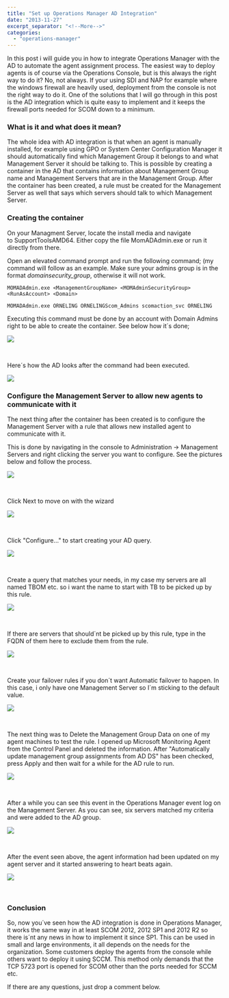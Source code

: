 ```yaml
---
title: "Set up Operations Manager AD Integration"
date: "2013-11-27"
excerpt_separator: "<!--More-->"
categories: 
  - "operations-manager"
---
```


In this post i will guide you in how to integrate Operations Manager with the AD to automate the agent assignment process. The easiest way to deploy agents is of course via the Operations Console, but is this always the right way to do it? No, not always. If your using SDI and NAP for example where the windows firewall are heavily used, deployment from the console is not the right way to do it. One of the solutions that I will go through in this post is the AD integration which is quite easy to implement and it keeps the firewall ports needed for SCOM down to a minimum.
<!--More-->
### What is it and what does it mean?
The whole idea with AD integration is that when an agent is manually installed, for example using GPO or System Center Configuration Manager it should automatically find which Management Group it belongs to and what Management Server it should be talking to. This is possible by creating a container in the AD that contains information about Management Group name and Management Servers that are in the Management Group. After the container has been created, a rule must be created for the Management Server as well that says which servers should talk to which Management Server.

### Creating the container

On your Managment Server, locate the install media and navigate to SupportToolsAMD64. Either copy the file MomADAdmin.exe or run it directly from there.

Open an elevated command prompt and run the following command; (my command will follow as an example. Make sure your admins group is in the format _domainsecurity\_group_, otherwise it will not work.

```
MOMADAdmin.exe <ManagementGroupName> <MOMAdminSecurityGroup> <RunAsAccount> <Domain>
```

```
MOMADAdmin.exe ORNELING ORNELINGScom_Admins scomaction_svc ORNELING
```

Executing this command must be done by an account with Domain Admins right to be able to create the container. See below how it´s done;

![](https://blog.orneling.se/assets/images/2013/11/1.jpg)

 

Here´s how the AD looks after the command had been executed.

![](https://blog.orneling.se/assets/images/2013/11/2.jpg)

### Configure the Management Server to allow new agents to communicate with it

The next thing after the container has been created is to configure the Management Server with a rule that allows new installed agent to communicate with it.

This is done by navigating in the console to Administration -> Management Servers and right clicking the server you want to configure. See the pictures below and follow the process.

![](https://blog.orneling.se/assets/images/2013/11/3.jpg)

 

Click Next to move on with the wizard

![](https://blog.orneling.se/assets/images/2013/11/4.jpg)

 

Click "Configure..." to start creating your AD query.

![](https://blog.orneling.se/assets/images/2013/11/5.jpg)

 

Create a query that matches your needs, in my case my servers are all named TBOM etc. so i want the name to start with TB to be picked up by this rule.

![](https://blog.orneling.se/assets/images/2013/11/6.jpg)

 

If there are servers that should´nt be picked up by this rule, type in the FQDN of them here to exclude them from the rule.

![](https://blog.orneling.se/assets/images/2013/11/7.jpg)

 

Create your failover rules if you don´t want Automatic failover to happen. In this case, i only have one Management Server so I´m sticking to the default value.

![](https://blog.orneling.se/assets/images/2013/11/8.jpg)

 

The next thing was to Delete the Management Group Data on one of my agent machines to test the rule. I opened up Microsoft Monitoring Agent from the Control Panel and deleted the information. After "Automatically update management group assignments from AD DS" has been checked, press Apply and then wait for a while for the AD rule to run.

![](https://blog.orneling.se/assets/images/2013/11/9.jpg)

 

After a while you can see this event in the Operations Manager event log on the Management Server. As you can see, six servers matched my criteria and were added to the AD group.

![](https://blog.orneling.se/assets/images/2013/11/10.jpg)

 

After the event seen above, the agent information had been updated on my agent server and it started answering to heart beats again.

![](https://blog.orneling.se/assets/images/2013/11/11.jpg)

 

### Conclusion

So, now you´ve seen how the AD integration is done in Operations Manager, it works the same way in at least SCOM 2012, 2012 SP1 and 2012 R2 so there is´nt any news in how to implement it since SP1. This can be used in small and large environments, it all depends on the needs for the organization. Some customers deploy the agents from the console while others want to deploy it using SCCM. This method only demands that the TCP 5723 port is opened for SCOM other than the ports needed for SCCM etc.

If there are any questions, just drop a comment below.
